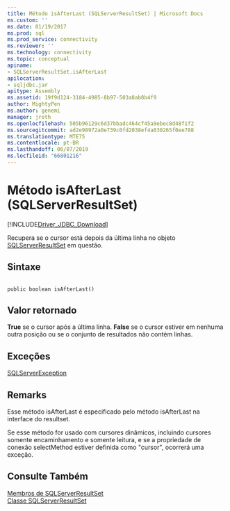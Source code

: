 ```yaml
---
title: Método isAfterLast (SQLServerResultSet) | Microsoft Docs
ms.custom: ''
ms.date: 01/19/2017
ms.prod: sql
ms.prod_service: connectivity
ms.reviewer: ''
ms.technology: connectivity
ms.topic: conceptual
apiname:
- SQLServerResultSet.isAfterLast
apilocation:
- sqljdbc.jar
apitype: Assembly
ms.assetid: 19f9d124-3184-4985-8b97-503a8ab8b4f9
author: MightyPen
ms.author: genemi
manager: jroth
ms.openlocfilehash: 505b96129c6d37bbadc464cf45a9ebec8d48f1f2
ms.sourcegitcommit: ad2e98972a0e739c0fd2038ef4a030265f0ee788
ms.translationtype: MTE75
ms.contentlocale: pt-BR
ms.lasthandoff: 06/07/2019
ms.locfileid: "66801216"
---
```

# <a name="isafterlast-method-sqlserverresultset"></a>Método isAfterLast (SQLServerResultSet)
[!INCLUDE[Driver_JDBC_Download](../../../includes/driver_jdbc_download.md)]

  Recupera se o cursor está depois da última linha no objeto [SQLServerResultSet](../../../connect/jdbc/reference/sqlserverresultset-class.md) em questão.  
  
## <a name="syntax"></a>Sintaxe  
  
```  
  
public boolean isAfterLast()  
```  
  
## <a name="return-value"></a>Valor retornado  
 **True** se o cursor após a última linha. **False** se o cursor estiver em nenhuma outra posição ou se o conjunto de resultados não contém linhas.  
  
## <a name="exceptions"></a>Exceções  
 [SQLServerException](../../../connect/jdbc/reference/sqlserverexception-class.md)  
  
## <a name="remarks"></a>Remarks  
 Esse método isAfterLast é especificado pelo método isAfterLast na interface do resultset.  
  
 Se esse método for usado com cursores dinâmicos, incluindo cursores somente encaminhamento e somente leitura, e se a propriedade de conexão selectMethod estiver definida como "cursor", ocorrerá uma exceção.  
  
## <a name="see-also"></a>Consulte Também  
 [Membros de SQLServerResultSet](../../../connect/jdbc/reference/sqlserverresultset-members.md)   
 [Classe SQLServerResultSet](../../../connect/jdbc/reference/sqlserverresultset-class.md)  
  
  
